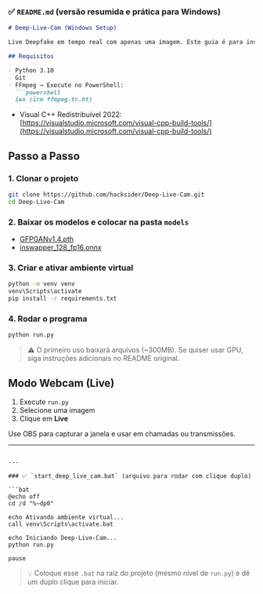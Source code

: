 
### ✅ `README.md` (versão resumida e prática para Windows)

````markdown
# Deep-Live-Cam (Windows Setup)

Live Deepfake em tempo real com apenas uma imagem. Este guia é para instalação manual no Windows.

## Requisitos

- Python 3.10
- Git
- FFmpeg → Execute no PowerShell:
  ```powershell
  iex (irm ffmpeg.tc.ht)
````

* Visual C++ Redistribuível 2022:
  [https://visualstudio.microsoft.com/visual-cpp-build-tools/](https://visualstudio.microsoft.com/visual-cpp-build-tools/)

## Passo a Passo

### 1. Clonar o projeto

```bash
git clone https://github.com/hacksider/Deep-Live-Cam.git
cd Deep-Live-Cam
```

### 2. Baixar os modelos e colocar na pasta `models`

* [GFPGANv1.4.pth](https://huggingface.co/hacksider/deep-live-cam/resolve/main/GFPGANv1.4.pth)
* [inswapper\_128\_fp16.onnx](https://huggingface.co/hacksider/deep-live-cam/resolve/main/inswapper_128_fp16.onnx)

### 3. Criar e ativar ambiente virtual

```bash
python -m venv venv
venv\Scripts\activate
pip install -r requirements.txt
```

### 4. Rodar o programa

```bash
python run.py
```

> ⚠️ O primeiro uso baixará arquivos (\~300MB). Se quiser usar GPU, siga instruções adicionais no README original.

## Modo Webcam (Live)

1. Execute `run.py`
2. Selecione uma imagem
3. Clique em **Live**

Use OBS para capturar a janela e usar em chamadas ou transmissões.

---

````

---

### ✅ `start_deep_live_cam.bat` (arquivo para rodar com clique duplo)

```bat
@echo off
cd /d "%~dp0"

echo Ativando ambiente virtual...
call venv\Scripts\activate.bat

echo Iniciando Deep-Live-Cam...
python run.py

pause
````

> 💡 Coloque esse `.bat` na raiz do projeto (mesmo nível de `run.py`) e dê um duplo clique para iniciar.

